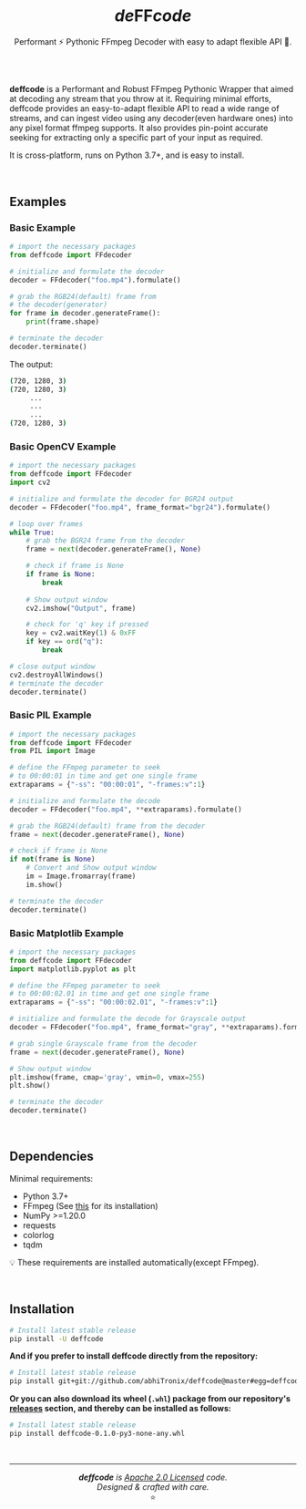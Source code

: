 <!--
===============================================
deffcode library source-code is deployed under the Apache 2.0 License:

Copyright (c) 2021 Abhishek Thakur(@abhiTronix) <abhi.una12@gmail.com>

Licensed under the Apache License, Version 2.0 (the "License");
you may not use this file except in compliance with the License.
You may obtain a copy of the License at

   http://www.apache.org/licenses/LICENSE-2.0

Unless required by applicable law or agreed to in writing, software
distributed under the License is distributed on an "AS IS" BASIS,
WITHOUT WARRANTIES OR CONDITIONS OF ANY KIND, either express or implied.
See the License for the specific language governing permissions and
limitations under the License.
===============================================
-->

<h1 align="center">
  <i>de</i><b>FF</b><i>code</i>
</h1>
<p align="center">Performant ⚡️ Pythonic FFmpeg Decoder with easy to adapt flexible API 🐍.</p>
<h2 align="center">
</h2>


&nbsp;

**deffcode** is a Performant and Robust FFmpeg Pythonic Wrapper that aimed at decoding any stream that you throw at it. Requiring minimal efforts, deffcode provides an easy-to-adapt flexible API to read a wide range of streams, and can ingest video using any decoder(even hardware ones) into any pixel format ffmpeg supports. It also provides pin-point accurate seeking for extracting only a specific part of your input as required. 

It is cross-platform, runs on Python 3.7+, and is easy to install.

&nbsp;


## Examples

### Basic Example

```python
# import the necessary packages
from deffcode import FFdecoder

# initialize and formulate the decoder
decoder = FFdecoder("foo.mp4").formulate()

# grab the RGB24(default) frame from 
# the decoder(generator)
for frame in decoder.generateFrame():
	print(frame.shape)

# terminate the decoder
decoder.terminate()
```

The output:

```sh
(720, 1280, 3)
(720, 1280, 3)
     ...
     ...
     ...
(720, 1280, 3)
```

### Basic OpenCV Example

```python
# import the necessary packages
from deffcode import FFdecoder
import cv2

# initialize and formulate the decoder for BGR24 output
decoder = FFdecoder("foo.mp4", frame_format="bgr24").formulate()

# loop over frames
while True:
    # grab the BGR24 frame from the decoder
    frame = next(decoder.generateFrame(), None)

    # check if frame is None
    if frame is None:
        break
    
    # Show output window
    cv2.imshow("Output", frame)

    # check for 'q' key if pressed
    key = cv2.waitKey(1) & 0xFF
    if key == ord("q"):
        break

# close output window
cv2.destroyAllWindows()
# terminate the decoder
decoder.terminate()
```

### Basic PIL Example

```python
# import the necessary packages
from deffcode import FFdecoder
from PIL import Image

# define the FFmpeg parameter to seek 
# to 00:00:01 in time and get one single frame
extraparams = {"-ss": "00:00:01", "-frames:v":1}

# initialize and formulate the decode
decoder = FFdecoder("foo.mp4", **extraparams).formulate()

# grab the RGB24(default) frame from the decoder
frame = next(decoder.generateFrame(), None)

# check if frame is None
if not(frame is None)
    # Convert and Show output window
    im = Image.fromarray(frame)
    im.show()

# terminate the decoder
decoder.terminate()
```

### Basic Matplotlib Example

```python
# import the necessary packages
from deffcode import FFdecoder
import matplotlib.pyplot as plt

# define the FFmpeg parameter to seek 
# to 00:00:02.01 in time and get one single frame
extraparams = {"-ss": "00:00:02.01", "-frames:v":1}

# initialize and formulate the decode for Grayscale output
decoder = FFdecoder("foo.mp4", frame_format="gray", **extraparams).formulate()

# grab single Grayscale frame from the decoder
frame = next(decoder.generateFrame(), None)

# Show output window
plt.imshow(frame, cmap='gray', vmin=0, vmax=255)
plt.show()

# terminate the decoder
decoder.terminate()
```

&nbsp;

## Dependencies

Minimal requirements:
- Python 3.7+
- FFmpeg (See [this](https://abhitronix.github.io/vidgear/latest/gears/writegear/compression/advanced/ffmpeg_install/#ffmpeg-installation-instructions) for its installation)
- NumPy >=1.20.0
- requests
- colorlog
- tqdm

:bulb: These requirements are installed automatically(except FFmpeg).


&nbsp;

## Installation


```sh
# Install latest stable release
pip install -U deffcode
```

**And if you prefer to install deffcode directly from the repository:**

```sh
# Install latest stable release
pip install git+git://github.com/abhiTronix/deffcode@master#egg=deffcode
```

**Or you can also download its wheel (`.whl`) package from our repository's [releases](https://github.com/abhiTronix/deffcode/releases) section, and thereby can be installed as follows:**

```sh
# Install latest stable release
pip install deffcode-0.1.0-py3-none-any.whl
```

&nbsp;

----

<p align="center"><i><b>deffcode</b> is <a href="https://github.com/abhiTronix/deffcode/blob/master/LICENSE.md">Apache 2.0 Licensed</a> code.<br/>Designed & crafted with care.</i></br>⭐️</p>